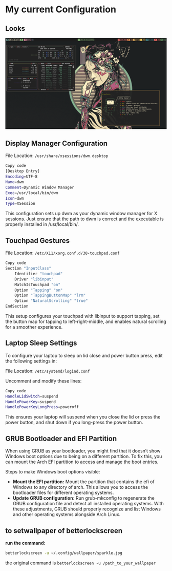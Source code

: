 # My current Configuration

## Looks

![wallpaper](looks.png)

## Display Manager Configuration

File Location: `/usr/share/xsessions/dwm.desktop`

```bash
Copy code
[Desktop Entry]
Encoding=UTF-8
Name=dwm
Comment=Dynamic Window Manager
Exec=/usr/local/bin/dwm
Icon=dwm
Type=XSession
```

This configuration sets up dwm as your dynamic window manager for X sessions. Just ensure that the path to dwm is correct and the executable is properly installed in /usr/local/bin/.

## Touchpad Gestures

File Location: `/etc/X11/xorg.conf.d/30-touchpad.conf`

```bash
Copy code
Section "InputClass"
    Identifier "touchpad"
    Driver "libinput"
    MatchIsTouchpad "on"
    Option "Tapping" "on"
    Option "TappingButtonMap" "lrm"
    Option "NaturalScrolling" "true"
EndSection
```

This setup configures your touchpad with libinput to support tapping, set the button map for tapping to left-right-middle, and enables natural scrolling for a smoother experience.

## Laptop Sleep Settings

To configure your laptop to sleep on lid close and power button press, edit the following settings in:

File Location: `/etc/systemd/logind.conf`

Uncomment and modify these lines:

```bash
Copy code
HandleLidSwitch=suspend
HandlePowerKey=suspend
HandlePowerKeyLongPress=poweroff
```

This ensures your laptop will suspend when you close the lid or press the power button, and shut down if you long-press the power button.

## GRUB Bootloader and EFI Partition

When using GRUB as your bootloader, you might find that it doesn’t show Windows boot options due to being on a different partition. To fix this, you can mount the Arch EFI partition to access and manage the boot entries.

Steps to make Windows boot options visible:

- **Mount the EFI partition:** Mount the partition that contains the efi of Windows to any directory of arch. This allows you to access the bootloader files for different operating systems.
- **Update GRUB configuration:** Run grub-mkconfig to regenerate the GRUB configuration file and detect all installed operating systems.
  With these adjustments, GRUB should properly recognize and list Windows and other operating systems alongside Arch Linux.

## to setwallpaper of betterlockscreen

**run the command:**

```bash
betterlockscreen -u ~/.config/wallpaper/sparkle.jpg
```

the original command is `betterlockscreen -u /path_to_your_wallpaper`
